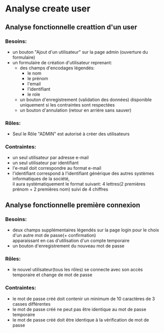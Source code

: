 # Analyse create user

## Analyse fonctionnelle creattion d'un user

### Besoins:
- un bouton "Ajout d'un utilisateur" sur la page admin (ouverture du formulaire) 
- un formulaire de création d'utilisateur reprenant: 
  + des champs d'encodages légendés:
    + le nom
    + le prénom
    + l'email
    + l'identifiant
    + le role
  + un bouton d'enregistrement (validation des données) disponible uniquement si les contraintes sont respectées
  + un bouton d'annulation (retour en arrière sans sauver)

### Rôles: 
- Seul le Rôle "ADMIN" est autorisé à créer des utilisateurs

### Contraintes:
- un seul utilisateur par adresse e-mail
- un seul utilisateur par identifiant
- l'e-mail doit correspondre au format e-mail
- l'identifiant correspond à l'identifiant générique des autres systèmes informatiques de la société,  
  il aura systématiquement le format suivant: 4 lettres(2 premières prénom + 2 premières nom) suivi de 4 chiffres

## Analyse fonctionnelle première connexion

### Besoins: 
- deux champs supplémentaires légendés sur la page login pour le choix d'un autre mot de passe(+ confirmation)   
  apparaissant en cas d'utilisation d'un compte temporaire
- un bouton d'enregistrement du nouveau mot de passe

### Rôles:
- le nouvel utilisateur(tous les rôles) se connecte avec son accès temporaire et change de mot de passe

### Contraintes:

- le mot de passe créé doit contenir un minimum de 10 caractères de 3 casses différentes
- le mot de passe créé ne peut pas être identique au mot de passe temporaire
- le mot de passe créé doit être identique à la vérification de mot de passe

